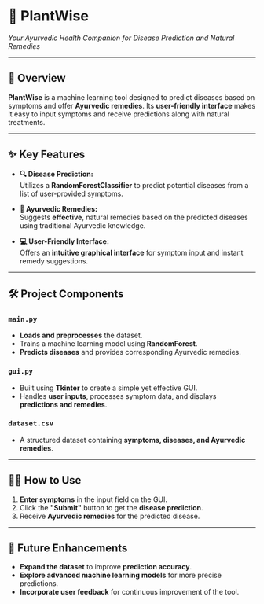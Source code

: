 # 🌿 **PlantWise**  
*Your Ayurvedic Health Companion for Disease Prediction and Natural Remedies*  

---

## 🌟 **Overview**  
**PlantWise** is a machine learning tool designed to predict diseases based on symptoms and offer **Ayurvedic remedies**. Its **user-friendly interface** makes it easy to input symptoms and receive predictions along with natural treatments.

---

## ✨ **Key Features**  

- **🔍 Disease Prediction:**  
   Utilizes a **RandomForestClassifier** to predict potential diseases from a list of user-provided symptoms.  
   
- **🌱 Ayurvedic Remedies:**  
   Suggests **effective**, natural remedies based on the predicted diseases using traditional Ayurvedic knowledge.

- **💻 User-Friendly Interface:**  
   Offers an **intuitive graphical interface** for symptom input and instant remedy suggestions.

---

## 🛠 **Project Components**  

### `main.py`
- **Loads and preprocesses** the dataset.
- Trains a machine learning model using **RandomForest**.
- **Predicts diseases** and provides corresponding Ayurvedic remedies.

### `gui.py`
- Built using **Tkinter** to create a simple yet effective GUI.
- Handles **user inputs**, processes symptom data, and displays **predictions and remedies**.

### `dataset.csv`
- A structured dataset containing **symptoms, diseases, and Ayurvedic remedies**.

---

## 🧑‍💻 **How to Use**  

1. **Enter symptoms** in the input field on the GUI.
2. Click the **"Submit"** button to get the **disease prediction**.
3. Receive **Ayurvedic remedies** for the predicted disease.

---

## 🚀 **Future Enhancements**  

- **Expand the dataset** to improve **prediction accuracy**.
- **Explore advanced machine learning models** for more precise predictions.
- **Incorporate user feedback** for continuous improvement of the tool.